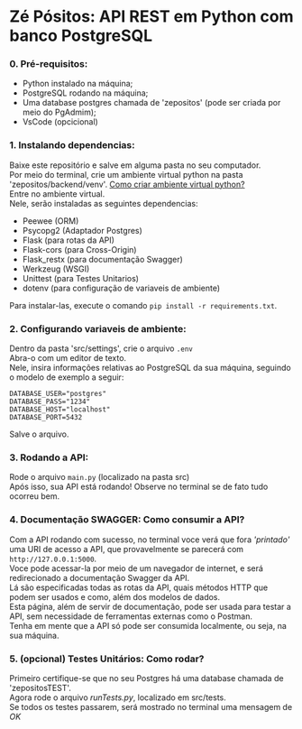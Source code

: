 # Zé Pósitos: API REST em Python com banco PostgreSQL

### 0. Pré-requisitos:
* Python instalado na máquina;
* PostgreSQL rodando na máquina;
* Uma database postgres chamada de 'zepositos' (pode ser criada por meio do PgAdmim);
* VsCode (opcicional)


### 1. Instalando dependencias:
Baixe este repositório e salve em alguma pasta no seu computador.<br>
Por meio do terminal, crie um ambiente virtual python na pasta 'zepositos/backend/venv'. [Como criar ambiente virtual python?](https://www.youtube.com/watch?v=hA2l0TgaZhM)<br>
Entre no ambiente virtual.<br>
Nele, serão instaladas as seguintes dependencias:
  - Peewee (ORM)
  - Psycopg2 (Adaptador Postgres)
  - Flask (para rotas da API)
  - Flask-cors (para Cross-Origin)
  - Flask_restx (para documentação Swagger)
  - Werkzeug (WSGI)
  - Unittest (para Testes Unitarios)
  - dotenv (para configuração de variaveis de ambiente)
  
Para instalar-las, execute o comando `pip install -r requirements.txt`.


### 2. Configurando variaveis de ambiente:
Dentro da pasta 'src/settings', crie o arquivo `.env`<br>
Abra-o com um editor de texto.<br>
Nele, insira informações relativas ao PostgreSQL da sua máquina, seguindo o modelo de exemplo a seguir:<br>
```env
DATABASE_USER="postgres"
DATABASE_PASS="1234"
DATABASE_HOST="localhost"
DATABASE_PORT=5432
```
Salve o arquivo.

### 3. Rodando a API:
Rode o arquivo `main.py` (localizado na pasta src) <br>
Após isso, sua API está rodando! Observe no terminal se de fato tudo ocorreu bem. 

### 4. Documentação SWAGGER: Como consumir a API?
Com a API rodando com sucesso, no terminal voce verá que fora _'printado'_ uma URI de acesso a API, que provavelmente se parecerá com `http://127.0.0.1:5000`. <br>
Voce pode acessar-la por meio de um navegador de internet, e será redirecionado a documentação Swagger da API.<br>
Lá são especificadas todas as rotas da API, quais métodos HTTP que podem ser usados e como, além dos modelos de dados.<br>
Esta página, além de servir de documentação, pode ser usada para testar a API, sem necessidade de ferramentas externas como o Postman.<br>
Tenha em mente que a API só pode ser consumida localmente, ou seja, na sua máquina.

### 5. (opcional) Testes Unitários: Como rodar?

Primeiro certifique-se que no seu Postgres há uma database chamada de 'zepositosTEST'.<br>
Agora rode o arquivo _runTests.py_, localizado em src/tests.<br>
Se todos os testes passarem, será mostrado no terminal uma mensagem de _OK_

